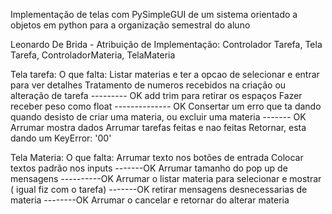 Implementação de telas com PySimpleGUI de um sistema orientado a objetos em python para a organização semestral do aluno

Leonardo De Brida - Atribuição de Implementação: Controlador Tarefa, Tela Tarefa, ControladorMateria, TelaMateria

Tela tarefa:
    O que falta:
        Listar materias e ter a opcao de selecionar e entrar para ver detalhes
        Tratamento de numeros recebidos na criação ou alteração de tarefa --------- OK add trim para retirar os espaços
        Fazer receber peso como float -------------- OK
        Consertar um erro que ta dando quando desisto de criar uma materia, ou excluir uma materia ------- OK
        Arrumar mostra dados
        Arrumar tarefas feitas e nao feitas
        Retornar, esta dando um KeyError: '00'

Tela Materia:
    O que falta:
        Arrumar texto nos botões de entrada
        Colocar textos padrão nos inputs -------OK
        Arrumar tamanho do pop up de mensagens ----------OK
        Arrumar o listar materia para selecionar e mostrar ( igual fiz com o tarefa) -------OK
        retirar mensagens desnecessarias de materia --------OK
        Arrumar o cancelar e retornar do alterar materia